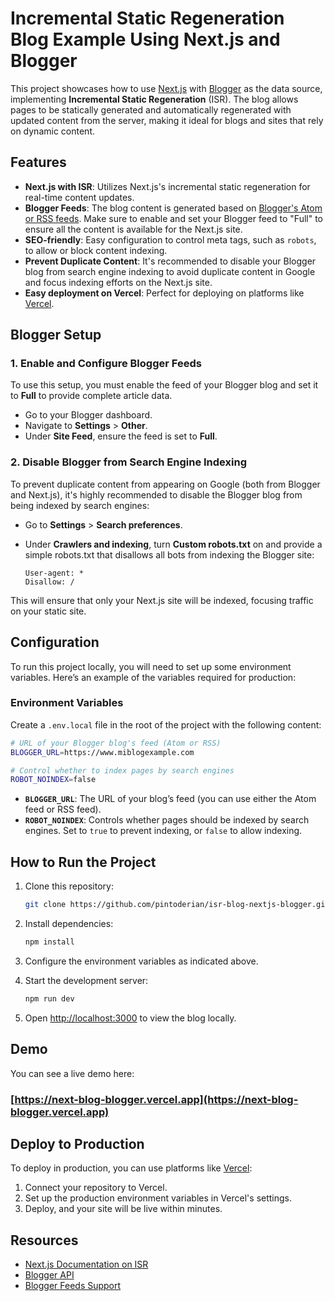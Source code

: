 # Incremental Static Regeneration Blog Example Using Next.js and Blogger

This project showcases how to use [Next.js](https://nextjs.org) with [Blogger](https://www.blogger.com) as the data source, implementing **Incremental Static Regeneration** (ISR). The blog allows pages to be statically generated and automatically regenerated with updated content from the server, making it ideal for blogs and sites that rely on dynamic content.

## Features

- **Next.js with ISR**: Utilizes Next.js's incremental static regeneration for real-time content updates.
- **Blogger Feeds**: The blog content is generated based on [Blogger's Atom or RSS feeds](https://support.google.com/blogger/answer/97933?hl=en). Make sure to enable and set your Blogger feed to "Full" to ensure all the content is available for the Next.js site.
- **SEO-friendly**: Easy configuration to control meta tags, such as `robots`, to allow or block content indexing.
- **Prevent Duplicate Content**: It's recommended to disable your Blogger blog from search engine indexing to avoid duplicate content in Google and focus indexing efforts on the Next.js site.
- **Easy deployment on Vercel**: Perfect for deploying on platforms like [Vercel](https://vercel.com).

## Blogger Setup

### 1. Enable and Configure Blogger Feeds

To use this setup, you must enable the feed of your Blogger blog and set it to **Full** to provide complete article data.

- Go to your Blogger dashboard.
- Navigate to **Settings** > **Other**.
- Under **Site Feed**, ensure the feed is set to **Full**.

### 2. Disable Blogger from Search Engine Indexing

To prevent duplicate content from appearing on Google (both from Blogger and Next.js), it's highly recommended to disable the Blogger blog from being indexed by search engines:

- Go to **Settings** > **Search preferences**.
- Under **Crawlers and indexing**, turn **Custom robots.txt** on and provide a simple robots.txt that disallows all bots from indexing the Blogger site:

  ```
  User-agent: *
  Disallow: /
  ```

This will ensure that only your Next.js site will be indexed, focusing traffic on your static site.

## Configuration

To run this project locally, you will need to set up some environment variables. Here’s an example of the variables required for production:

### Environment Variables

Create a `.env.local` file in the root of the project with the following content:

```bash
# URL of your Blogger blog's feed (Atom or RSS)
BLOGGER_URL=https://www.miblogexample.com

# Control whether to index pages by search engines
ROBOT_NOINDEX=false
```

- **`BLOGGER_URL`**: The URL of your blog’s feed (you can use either the Atom feed or RSS feed).
- **`ROBOT_NOINDEX`**: Controls whether pages should be indexed by search engines. Set to `true` to prevent indexing, or `false` to allow indexing.

## How to Run the Project

1. Clone this repository:

   ```bash
   git clone https://github.com/pintoderian/isr-blog-nextjs-blogger.git
   ```

2. Install dependencies:

   ```bash
   npm install
   ```

3. Configure the environment variables as indicated above.

4. Start the development server:

   ```bash
   npm run dev
   ```

5. Open [http://localhost:3000](http://localhost:3000) to view the blog locally.

## Demo

You can see a live demo here:

### [https://next-blog-blogger.vercel.app](https://next-blog-blogger.vercel.app)

## Deploy to Production

To deploy in production, you can use platforms like [Vercel](https://vercel.com):

1. Connect your repository to Vercel.
2. Set up the production environment variables in Vercel's settings.
3. Deploy, and your site will be live within minutes.

## Resources

- [Next.js Documentation on ISR](https://nextjs.org/docs/basic-features/data-fetching/incremental-static-regeneration)
- [Blogger API](https://developers.google.com/blogger)
- [Blogger Feeds Support](https://support.google.com/blogger/answer/97933?hl=en)
